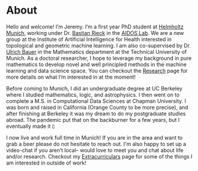 # About

Hello and welcome! I’m Jeremy. I’m a first year PhD student at [Helmholtz Munich](https://www.helmholtz-munich.de/en/), working under Dr. [Bastian Rieck](https://bastian.rieck.me/) in the [AIDOS Lab](https://aidos.group/). We are a new group at the Institute of Artificial Intelligence for Health interested in topological and geometric machine learning. I am also co-supervised by Dr. [Ulrich Bauer](https://ulrich-bauer.org/) in the Mathematics department at the Technical University of Munich. As a doctoral researcher, I hope to leverage my background in pure mathematics to develop novel and well principled methods in the machine learning and data science space. You can checkout the [Research](https://jeremy-wayland.me/research/) page for more details on what I’m interested in at the moment!


Before coming to Munich, I did an undergraduate degree at UC Berkeley where I studied mathematics, logic, and astrophysics. I then went on to complete a M.S. in Computational Data Sciences at Chapman University. I was born and raised in California (Orange County to be more precise), and after finishing at Berkeley it was my dream to do my postgraduate studies abroad. The pandemic put that on the backburner for a few years, but I eventually made it (:


I now live and work full time in Munich! If you are in the area and want to grab a beer please do not hesitate to reach out. I'm also happy to set up a video-chat if you aren’t local– would love to meet you and chat about life and/or research. Checkout my [Extracurriculars](https://jeremy-wayland.me/extracurriculars/) page for some of the things I am interested in outside of work!




